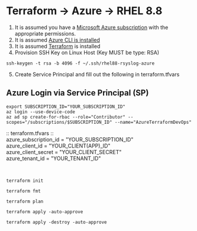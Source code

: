 # Terraform -> Azure -> RHEL 8.8
1. It is assumed you have a [Microsoft Azure subscription](https://www.googleadservices.com/pagead/aclk?sa=L&ai=DChcSEwiWpuXG-9uBAxVESEcBHWBwAZgYABAAGgJxdQ&gclid=Cj0KCQjwmvSoBhDOARIsAK6aV7hY_R0AQtooe0G7jUgnei74fZDEHxmBdrAMRCpF4RFBRFYcsXf5aogaAt4nEALw_wcB&ohost=www.google.com&cid=CAESV-D2oYum1fYGjjaGhxnHvnWoX1f789QATR7Gd3anE2ra-eclgk2vrm1eDZV4r_rb7-XEuscGUmEwPEnXsol7EgAkHmKTUvc8DbTAThZRwpYo4TJ5GNNn8g&sig=AOD64_3_96UyILGUIi6Yt96ibtWYcBwmIg&q&adurl&ved=2ahUKEwjxwdzG-9uBAxUNjIkEHW1dCZUQ0Qx6BAgJEAE) with the appropriate permissions.
2. It is assumed [Azure CLI is installed](https://learn.microsoft.com/en-us/cli/azure/install-azure-cli-linux?pivots=dnf)
3. It is assumed [Terraform](https://developer.hashicorp.com/terraform/tutorials/aws-get-started/install-cli) is installed <br />
4. Provision SSH Key on Linux Host (Key MUST be type: RSA)
```console
ssh-keygen -t rsa -b 4096 -f ~/.ssh/rhel88-rsyslog-azure
```
5. Create Service Principal and fill out the following in terraform.tfvars <br />

## Azure Login via Service Principal (SP) <br />

```console
export SUBSCRIPTION_ID="YOUR_SUBSCRIPTION_ID"
az login --use-device-code
az ad sp create-for-rbac --role="Contributor" --scopes="/subscriptions/$SUBSCRIPTION_ID" --name="AzureTerraformDevOps"
```

:: terraform.tfvars :: <br />
azure_subscription_id = "YOUR_SUBSCRIPTION_ID" <br />
azure_client_id       = "YOUR_CLIENT(APP)_ID" <br />
azure_client_secret   = "YOUR_CLIENT_SECRET" <br />
azure_tenant_id       = "YOUR_TENANT_ID" <br />

<br />

```console
terraform init
```

```console
terraform fmt
```

```console
terraform plan
```

```console
terraform apply -auto-approve
```

```console
terraform apply -destroy -auto-approve
```
